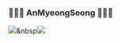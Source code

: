 ### 👋👋👋 AnMyeongSeong 👋👋👋

<img src="https://img.shields.io/badge/Kotlin-3766AB?style=flat-square&logo=Python&logoColor=white"/>&nbsp<img src="https://img.shields.io/badge/Java-3766AB?style=flat-square&logo=Python&logoColor=white"/>
